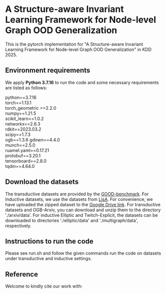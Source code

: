 # A Structure-aware Invariant Learning Framework for Node-level Graph OOD Generalization

This is the pytorch implementation for "A Structure-aware Invariant Learning Framework for Node-level Graph OOD Generalization" in KDD 2025.

## Environment requirements

We apply **Python 3.7.16** to run the code and some necessary requirements are listed as follows:

python==3.7.16  
torch==1.13.1  
torch_geometric ==2.2.0  
numpy==1.21.5  
scikit_learn==1.0.2  
networkx==2.6.3  
rdkit==2023.03.2  
scipy==1.7.3  
ogb==1.3.6 
gdown==4.4.0  
munch==2.5.0  
ruamel.yaml==0.17.21  
protobuf==3.20.1  
tensorboard==2.8.0  
tqdm==4.64.0  

## Download the datasets
The transductive datasets are provided by the [GOOD-benchmark](https://github.com/divelab/GOOD/tree/main). For Inductive datasets, we use the datasets from [LisA](https://github.com/Samyu0304/LiSA). For convenience, we have uploaded the zipped dataset to the [Google Drive link](https://drive.google.com/drive/folders/1SgxiUBQV6gOs4TVL_uTGVDGBcqOhRtjQ). For transductive datasets and OGB-Arxiv, you can download and unzip them to the directory './arxiv/data'. For inductive Elliptic and Twitch-Explicit, the datasets can be downloaded to directories './elliptic/data' and './multigraph/data', respectively.  


## Instructions to run the code

Please see run.sh and follow the given commands run the code on datasets under transductive and inductive settings.

## Reference

Welcome to kindly cite our work with:

